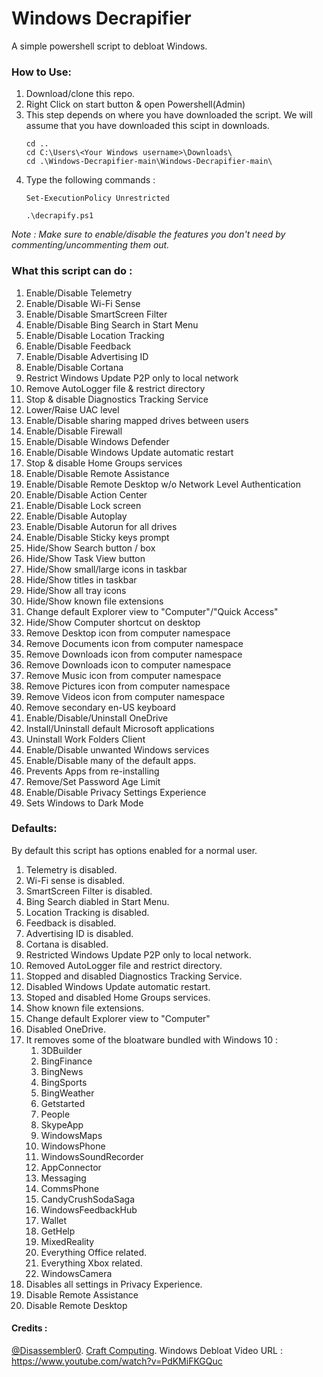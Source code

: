 # Windows Decrapifier
A simple powershell script to debloat Windows.

### How to Use:
1. Download/clone this repo.
2. Right Click on start button & open Powershell(Admin)
3. This step depends on where you have downloaded the script.
    We will assume that you have downloaded this scipt in downloads.
    ```
    cd ..
    cd C:\Users\<Your Windows username>\Downloads\
    cd .\Windows-Decrapifier-main\Windows-Decrapifier-main\
    ```
4. Type the following commands :
    ```
    Set-ExecutionPolicy Unrestricted
    ```
    ```
    .\decrapify.ps1
    ```
*Note : Make sure to enable/disable the features you don't need by commenting/uncommenting them out.*

### What this script can do :
1. Enable/Disable Telemetry
2. Enable/Disable Wi-Fi Sense
3. Enable/Disable SmartScreen Filter
4. Enable/Disable Bing Search in Start Menu
5. Enable/Disable Location Tracking
6. Enable/Disable Feedback
7. Enable/Disable Advertising ID
8. Enable/Disable Cortana
9. Restrict Windows Update P2P only to local network
10. Remove AutoLogger file & restrict directory
11. Stop & disable Diagnostics Tracking Service
12. Lower/Raise UAC level
13. Enable/Disable sharing mapped drives between users
14. Enable/Disable Firewall
15. Enable/Disable Windows Defender
16. Enable/Disable Windows Update automatic restart
17. Stop & disable Home Groups services
18. Enable/Disable Remote Assistance
19. Enable/Disable Remote Desktop w/o Network Level Authentication
20. Enable/Disable Action Center
21. Enable/Disable Lock screen
22. Enable/Disable Autoplay
23. Enable/Disable Autorun for all drives
24. Enable/Disable Sticky keys prompt
25. Hide/Show Search button / box
26. Hide/Show Task View button
27. Hide/Show small/large icons in taskbar
28. Hide/Show titles in taskbar
29. Hide/Show all tray icons
30. Hide/Show known file extensions
31. Change default Explorer view to "Computer"/"Quick Access"
32. Hide/Show Computer shortcut on desktop
33. Remove Desktop icon from computer namespace
34. Remove Documents icon from computer namespace
35. Remove Downloads icon from computer namespace
36. Remove Downloads icon to computer namespace
37. Remove Music icon from computer namespace
38. Remove Pictures icon from computer namespace
39. Remove Videos icon from computer namespace
40. Remove secondary en-US keyboard
41. Enable/Disable/Uninstall OneDrive
42. Install/Uninstall default Microsoft applications
43. Uninstall Work Folders Client
44. Enable/Disable unwanted Windows services
45. Enable/Disable many of the default apps.
46. Prevents Apps from re-installing
47. Remove/Set Password Age Limit
48. Enable/Disable Privacy Settings Experience
49. Sets Windows to Dark Mode

### Defaults:
By default this script has options enabled for a normal user.
1. Telemetry is disabled.
2. Wi-Fi sense is disabled.
3. SmartScreen Filter is disabled.
4. Bing Search diabled in Start Menu.
5. Location Tracking is disabled.
6. Feedback is disabled.
7. Advertising ID is disabled.
8. Cortana is disabled.
9. Restricted Windows Update P2P only to local network.
10. Removed AutoLogger file and restrict directory.
11. Stopped and disabled Diagnostics Tracking Service.
12. Disabled Windows Update automatic restart.
13. Stoped and disabled Home Groups services.
14. Show known file extensions.
15. Change default Explorer view to "Computer"
16. Disabled OneDrive.
17. It removes some of the bloatware bundled with Windows 10 :
    1. 3DBuilder
    2. BingFinance
    3. BingNews
    4. BingSports
    5. BingWeather
    6. Getstarted
    7. People
    8. SkypeApp
    9. WindowsMaps
    10. WindowsPhone
    11. WindowsSoundRecorder
    12. AppConnector
    13. Messaging
    14. CommsPhone
    15. CandyCrushSodaSaga
    16. WindowsFeedbackHub
    17. Wallet
    18. GetHelp
    19. MixedReality
    20. Everything Office related.
    21. Everything Xbox related.
    22. WindowsCamera
18. Disables all settings in Privacy Experience.
19. Disable Remote Assistance
20. Disable Remote Desktop

#### Credits :
[@Disassembler0]( https://github.com/Disassembler0 ).
[Craft Computing]( https://www.youtube.com/channel/UCp3yVOm6A55nx65STpm3tXQ ).
Windows Debloat Video URL : https://www.youtube.com/watch?v=PdKMiFKGQuc <br>
